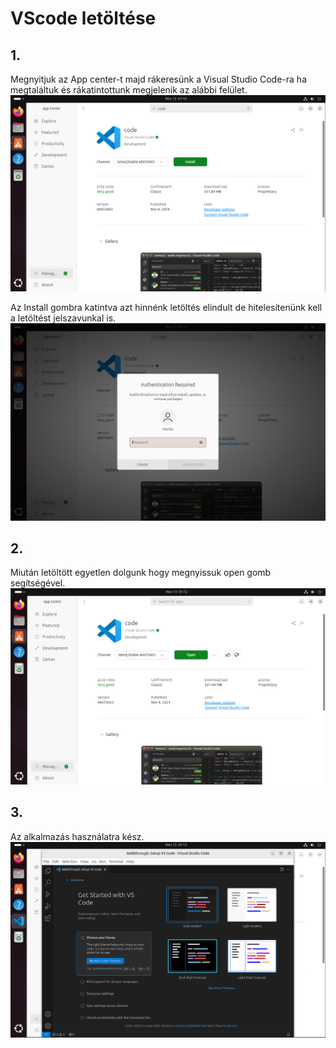 # VScode letöltése

## **1.** 
Megnyitjuk az App center-t majd rákeresünk a Visual Studio Code-ra ha megtaláltuk és rákatintottunk megjelenik az alábbi felület. 
![alt text](img/img.png)

Az Install gombra katintva azt hinnénk letöltés elindult de hitelesítenünk kell a letöltést jelszavunkal is.
![alt text](img/img2.png)

## **2.**
Miután letöltött egyetlen dolgunk hogy megnyissuk open gomb segítségével.
![alt text](img/img3.png)

## **3.**
Az alkalmazás használatra kész.
![alt text](img/img4.png)
